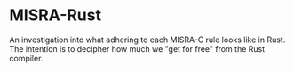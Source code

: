
# MISRA-Rust
An investigation into what adhering to each MISRA-C rule looks like in Rust.
The intention is to decipher how much we "get for free" from the Rust compiler.